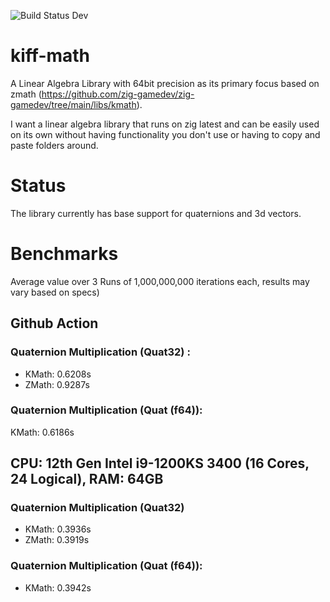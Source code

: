 ![Build Status Dev](https://github.com/kiffpuppygames/kiff-math/actions/workflows/main.yml/badge.svg?branch=dev)

# kiff-math

A Linear Algebra Library with 64bit precision as its primary focus based on zmath (https://github.com/zig-gamedev/zig-gamedev/tree/main/libs/kmath). 

I want a linear algebra library that runs on zig latest and can be easily used on its own without having functionality you don't use or having to copy and paste folders around.

# Status
The library currently has base support for quaternions and 3d vectors.

# Benchmarks

Average value over 3 Runs of 1,000,000,000 iterations each, results may vary based on specs)

  ## Github Action
  ### Quaternion Multiplication (Quat32) :
  - KMath: 0.6208s
  - ZMath: 0.9287s
	
  ### Quaternion Multiplication (Quat (f64)):
  KMath: 0.6186s

  ## CPU: 12th Gen Intel i9-1200KS 3400 (16 Cores, 24 Logical), RAM: 64GB
  ### Quaternion Multiplication (Quat32)
  - KMath: 0.3936s
  - ZMath: 0.3919s
  
  ### Quaternion Multiplication (Quat (f64)):
  - KMath: 0.3942s
